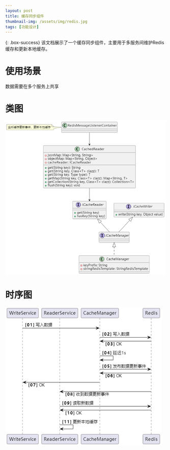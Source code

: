```yaml
---
layout: post
title: 缓存同步组件
thumbnail-img: /assets/img/redis.jpg
tags: [功能设计]
---
```


{: .box-success}
该文档展示了一个缓存同步组件，主要用于多服务间维护Redis缓存和更新本地缓存。

# 使用场景

数据需要在多个服务上共享

# 类图

![Crepe](/assets/img/缓存同步组件UML类图.png)

# 时序图

![Crepe](/assets/img/缓存同步组件时序图.png)